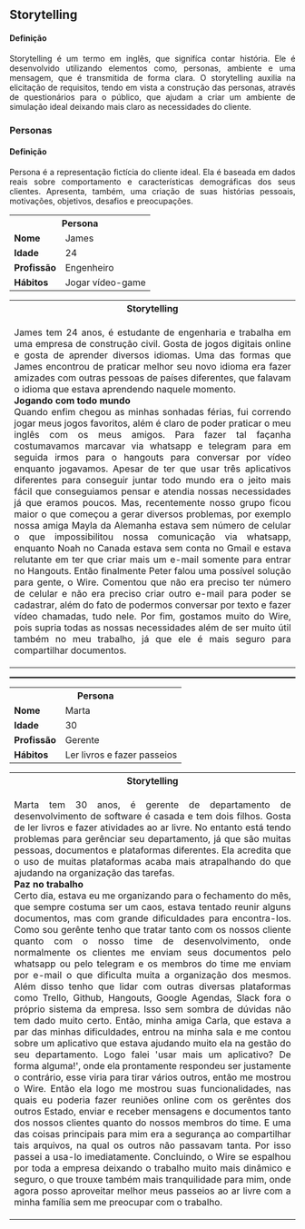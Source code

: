 <h2><b>Storytelling</b></h2>

<h4><b>Definição</b></h4>
<p align="justify">
Storytelling é um termo em inglês, que signifíca contar história. Ele é desenvolvido utilizando elementos como, personas, ambiente e uma mensagem, que é transmitida de forma clara. O storytelling auxilia na elicitação de requisitos, tendo em vista a construção das personas, através de questionários para o público, que ajudam a criar um ambiente de simulação ideal deixando mais claro as necessidades do cliente.
</p>

<h3><b>Personas</b></h3>
<h4><b>Definição</b></h4>
<p align="justify">
Persona é a representação fictícia do cliente ideal. Ela é baseada em
dados reais sobre comportamento e características demográficas dos seus clientes.
Apresenta, também, uma criação de suas histórias pessoais, motivações, objetivos,
desafios e preocupações.
</p>

<table style="width:100%">
  <tr>
    <th colspan="2"><b>Persona</b></th>
  </tr>
  <tr>
    <td><b>Nome</b></td>
    <td>James</td>
  </tr>
  <tr>
    <td><b>Idade</b></td>
    <td>24</td>
  </tr>
  <tr>
    <td><b>Profissão</b></td>
    <td>Engenheiro</td>
  </tr>
  <tr>
    <td><b>Hábitos</b></td>
    <td>Jogar vídeo-game</td>
  </tr>
</table>

<table>
  <tr>
    <th ><b>Storytelling</b></th>
  </tr>
  <tr>
    <td>
      <p align="justify">
        James tem 24 anos, é estudante de engenharia e trabalha em uma                                       empresa de construção  civil. Gosta de jogos  digitais online e 
gosta de aprender diversos idiomas. Uma das formas que James encontrou 
de praticar melhor seu novo idioma era fazer amizades com outras
pessoas de países diferentes, que falavam o idioma que estava aprendendo naquele momento.<br>
<b>Jogando com todo mundo</b><br>
Quando enfim chegou as minhas sonhadas férias, fui correndo jogar meus jogos favoritos, 
além é claro de poder praticar o meu inglês com os meus amigos. Para fazer tal façanha
costumavamos marcavar via whatsapp e telegram para em seguida irmos para o hangouts para conversar por 
vídeo enquanto jogavamos. Apesar de ter que usar três aplicativos diferentes para conseguir juntar
todo mundo era o jeito mais fácil que conseguiamos pensar e atendia nossas necessidades já que eramos poucos. Mas, recentemente nosso grupo ficou maior o que começou a gerar diversos problemas, por exemplo nossa amiga Mayla da Alemanha estava sem número de celular o que impossibilitou nossa comunicação via whatsapp, enquanto Noah no Canada estava sem conta no Gmail e estava relutante em ter que criar mais um e-mail somente para entrar no Hangouts. Então finalmente Peter falou uma possível solução para gente, o Wire. Comentou que não era preciso ter número de celular e não era preciso criar outro e-mail para poder se cadastrar, além do fato de podermos conversar por texto e fazer vídeo chamadas, tudo nele.
Por fim, gostamos muito do Wire, pois supria todas as nossas necessidades além de ser muito útil também no meu trabalho, já que ele é mais seguro para compartilhar documentos.
      </p>
    </td>    
  </tr>
</table>

<hr style="height:2px; border:none; color:#000; background-color:#000; margin-top: 0px; margin-bottom: 0px;"/>
<table style="width:100%">
  <tr>
    <th colspan="2"><b>Persona</b></th>
  </tr>
  <tr>
    <td><b>Nome</b></td>
    <td>Marta</td>
    </tr>
  <tr>
    <td><b>Idade</b></td>
    <td>30</td>
  </tr>
  <tr>
    <td><b>Profissão</b></td>
    <td>Gerente</td>
  </tr>
  <tr>
    <td><b>Hábitos</b></td>
    <td>Ler livros e fazer passeios</td>
  </tr>
</table>

<table>
  <tr>
    <th ><b>Storytelling</b></th>
  </tr>
  <tr>
    <td>
      <p align="justify">
        Marta tem 30 anos, é gerente de departamento de desenvolvimento de software é casada e tem dois filhos. Gosta de ler livros e fazer atividades ao ar livre. No entanto está tendo problemas para gerênciar seu departamento, já que são muitas pessoas, documentos e plataformas diferentes. Ela acredita que o uso de muitas plataformas acaba mais atrapalhando do que ajudando na organização das tarefas.<br>
        <b>Paz no trabalho</b><br>
Certo dia, estava eu me organizando para o fechamento do mês, que sempre costuma ser um caos, estava tentado reunir alguns documentos, mas com grande dificuldades para encontra-los. Como sou gerênte tenho que tratar tanto com os nossos cliente quanto com o nosso time de desenvolvimento, onde normalmente os clientes me enviam seus documentos pelo whatsapp ou pelo telegram e os membros do time me enviam por e-mail o que dificulta muita a organização dos mesmos. Além disso tenho que lidar com outras diversas plataformas como Trello, Github, Hangouts, Google Agendas, Slack fora o próprio sistema da empresa. Isso sem sombra de dúvidas não tem dado muito certo. Então, minha amiga Carla, que estava a par das minhas dificuldades, entrou na minha sala e me contou sobre um aplicativo que estava ajudando muito ela na gestão do seu departamento. Logo falei 'usar mais um aplicativo? De forma alguma!', onde ela prontamente respondeu ser justamente o contrário, esse viria para tirar vários outros, então me mostrou o Wire. Então ela logo me mostrou suas funcionalidades, nas quais eu poderia fazer reuniões online com os gerêntes dos outros Estado, enviar e receber mensagens e documentos tanto dos nossos clientes quanto do nossos membros do time. E uma das coisas principais para mim era a segurança ao compartilhar tais arquivos, na qual os outros não passavam tanta. Por isso passei a usa-lo imediatamente.
Concluindo, o Wire se espalhou por toda a empresa deixando o trabalho muito mais dinâmico e seguro, o que trouxe também mais tranquilidade para mim, onde agora posso aproveitar melhor meus passeios ao ar livre com a minha família sem me preocupar com o trabalho.
      </p>
    </td>    
  </tr>
</table>